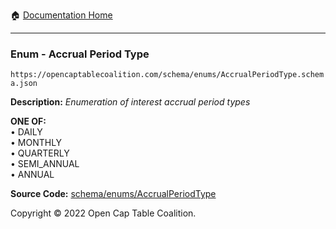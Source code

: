 :house: [Documentation Home](../../../README.md)

---

### Enum - Accrual Period Type

`https://opencaptablecoalition.com/schema/enums/AccrualPeriodType.schema.json`

**Description:** _Enumeration of interest accrual period types_

**ONE OF:**</br>&bull; DAILY </br>&bull; MONTHLY </br>&bull; QUARTERLY </br>&bull; SEMI_ANNUAL </br>&bull; ANNUAL

**Source Code:** [schema/enums/AccrualPeriodType](../../../../../../../../schema/enums/AccrualPeriodType.schema.json)

Copyright © 2022 Open Cap Table Coalition.
